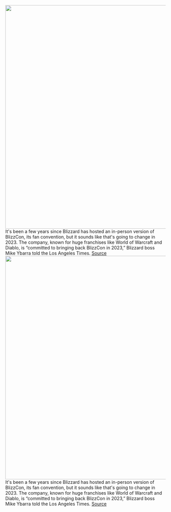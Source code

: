 <img src='https://cdn.vox-cdn.com/thumbor/o_C_sRpX1cxR03koJRqCGpz76KU=/0x0:2040x1360/1200x800/filters:focal(857x517:1183x843)/cdn.vox-cdn.com/uploads/chorus_image/image/71054884/acastro_210729_1777_blizzard_0002.0.jpg' width='700px' /><br/>
It's been a few years since Blizzard has hosted an in-person version of BlizzCon, its fan convention, but it sounds like that's going to change in 2023. The company, known for huge franchises like World of Warcraft and Diablo, is “committed to bringing back BlizzCon in 2023,” Blizzard boss Mike Ybarra told the Los Angeles Times.
<a href='https://www.theverge.com/2022/7/6/23197449/blizzcon-2023-blizzard-return-mike-ybarra'> Source <a/><img src='https://cdn.vox-cdn.com/thumbor/o_C_sRpX1cxR03koJRqCGpz76KU=/0x0:2040x1360/1200x800/filters:focal(857x517:1183x843)/cdn.vox-cdn.com/uploads/chorus_image/image/71054884/acastro_210729_1777_blizzard_0002.0.jpg' width='700px' /><br/>
It's been a few years since Blizzard has hosted an in-person version of BlizzCon, its fan convention, but it sounds like that's going to change in 2023. The company, known for huge franchises like World of Warcraft and Diablo, is “committed to bringing back BlizzCon in 2023,” Blizzard boss Mike Ybarra told the Los Angeles Times.
<a href='https://www.theverge.com/2022/7/6/23197449/blizzcon-2023-blizzard-return-mike-ybarra'> Source <a/>
